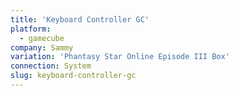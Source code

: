 ```yaml
---
title: 'Keyboard Controller GC'
platform:
  - gamecube
company: Sammy
variation: 'Phantasy Star Online Episode III Box'
connection: System
slug: keyboard-controller-gc
---
```

